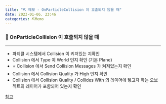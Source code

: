```yaml
---
title: "⛏️ 메모 - OnParticleCollision 이 호출되지 않을 때"
date: 2023-01-06. 23:46
categories: ⛏️Memo
---
```


### 💎 OnParticleCollision 이 호출되지 않을 때

---

- 파티클 시스템에서 Collision 이 켜져있는 지확인  
- Collision 에서 Type 이 World 인지 확인 (기본 Plane)  
- ⭐ Collision 에서 Send Collision Messages 가 켜져있는지 확인  
- Collision 에서 Collision Quality 가 High 인지 확인  
- Collision 에서 Collision Quality / Collides With 의 레이어에 닿고자 하는 오브젝트의 레이어가 포함되어 있는지 확인  

[참고](https://www.reddit.com/r/unity/comments/n30tkr/onparticlecollision_not_called/)
